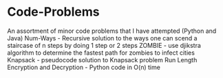 # Code-Problems
An assortment of minor code problems that I have attempted (Python and Java)
Num-Ways - Recursive solution to the ways one can scend a staircase of n steps by doing 1 step or 2 steps
ZOMBIE - use djikstra algorithm to determine the fastest path for zombies to infect cities
Knapsack - pseudocode solution to Knapsack problem
Run Length Encryption and Decryption - Python code in O(n) time
